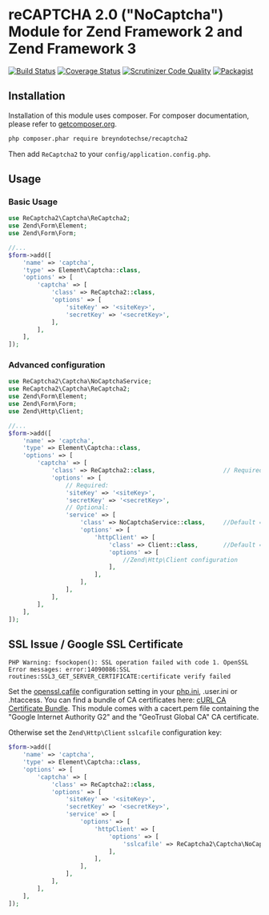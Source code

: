# reCAPTCHA 2.0 ("NoCaptcha") Module for Zend Framework 2 and Zend Framework 3

[![Build Status](https://travis-ci.org/BreyndotEchse/recaptcha2.svg?branch=master)](https://travis-ci.org/BreyndotEchse/recaptcha2)
[![Coverage Status](https://coveralls.io/repos/github/BreyndotEchse/recaptcha2/badge.svg?branch=master)](https://coveralls.io/github/BreyndotEchse/recaptcha2?branch=master)
[![Scrutinizer Code Quality](https://scrutinizer-ci.com/g/BreyndotEchse/recaptcha2/badges/quality-score.png?b=master)](https://scrutinizer-ci.com/g/BreyndotEchse/recaptcha2/?branch=master)
[![Packagist](https://img.shields.io/packagist/v/breyndotechse/recaptcha2.svg)](https://packagist.org/packages/breyndotechse/recaptcha2)

## Installation

Installation of this module uses composer. For composer documentation, please refer to
[getcomposer.org](http://getcomposer.org/).

```sh
php composer.phar require breyndotechse/recaptcha2
```

Then add `ReCaptcha2` to your `config/application.config.php`.

## Usage

### Basic Usage

```php
use ReCaptcha2\Captcha\ReCaptcha2;
use Zend\Form\Element;
use Zend\Form\Form;

//...
$form->add([
    'name' => 'captcha',
    'type' => Element\Captcha::class,
    'options' => [
        'captcha' => [
            'class' => ReCaptcha2::class,
            'options' => [
                'siteKey' => '<siteKey>',
                'secretKey' => '<secretKey>',
            ],
        ],
    ],
]);
```

### Advanced configuration

```php
use ReCaptcha2\Captcha\NoCaptchaService;
use ReCaptcha2\Captcha\ReCaptcha2;
use Zend\Form\Element;
use Zend\Form\Form;
use Zend\Http\Client;

//...
$form->add([
    'name' => 'captcha',
    'type' => Element\Captcha::class,
    'options' => [
        'captcha' => [
            'class' => ReCaptcha2::class,                   // Required
            'options' => [
                // Required:
                'siteKey' => '<siteKey>',
                'secretKey' => '<secretKey>',
                // Optional:
                'service' => [
                    'class' => NoCaptchaService::class,     //Default = ReCaptcha2\Captcha\NoCaptchaService
                    'options' => [
                        'httpClient' => [
                            'class' => Client::class,       //Default = Zend\Http\Client
                            'options' => [
                                //Zend\Http\Client configuration
                            ],
                        ],
                    ],
                ],
            ],
        ],
    ],
]);
```

## SSL Issue / Google SSL Certificate

```
PHP Warning: fsockopen(): SSL operation failed with code 1. OpenSSL Error messages: error:14090086:SSL routines:SSL3_GET_SERVER_CERTIFICATE:certificate verify failed
```

Set the [openssl.cafile](http://php.net/manual/en/openssl.configuration.php) configuration setting in your [php.ini](http://php.net/manual/en/ini.core.php), .user.ini or .htaccess.
You can find a bundle of CA certificates here: [cURL CA Certificate Bundle](https://curl.haxx.se/ca/cacert.pem). This module comes with a cacert.pem file containing the "Google Internet Authority G2" and the "GeoTrust Global CA" CA certificate.

Otherwise set the `Zend\Http\Client` `sslcafile` configuration key:

```php
$form->add([
    'name' => 'captcha',
    'type' => Element\Captcha::class,
    'options' => [
        'captcha' => [
            'class' => ReCaptcha2::class,
            'options' => [
                'siteKey' => '<siteKey>',
                'secretKey' => '<secretKey>',
                'service' => [
                    'options' => [
                        'httpClient' => [
                            'options' => [
                                'sslcafile' => ReCaptcha2\Captcha\NoCaptchaService::CACERT_PATH,
                            ],
                        ],
                    ],
                ],
            ],
        ],
    ],
]);
```